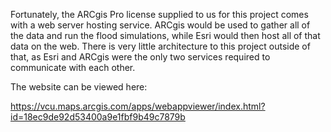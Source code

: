 Fortunately, the ARCgis Pro license supplied to us for this project comes with a web server hosting service. ARCgis would be used to gather all of the data and run the flood simulations, while Esri would then host all of that data on the web.
There is very little architecture to this project outside of that, as Esri and ARCgis were the only two services required to communicate with each other.

The website can be viewed here: 

https://vcu.maps.arcgis.com/apps/webappviewer/index.html?id=18ec9de92d53400a9e1fbf9b49c7879b
